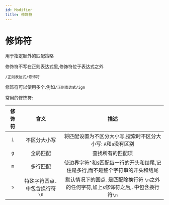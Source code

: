 ```yaml
---
id: Modifier
title: 修饰符
---
```


# 修饰符

用于指定额外的匹配策略

修饰符不写在正则表达式里,修饰符位于表达式之外

`/正则表达式/修饰符`

修饰符可以使用多个.例如`/正则表达式/igm`

常用的修饰符:

| 修饰符 |               含义               |                                            描述                                            |
| :----: | :------------------------------: | :----------------------------------------------------------------------------------------: |
|  `i`   |           不区分大小写           |               将匹配设置为不区分大小写,搜索时不区分大小写: `A`和`a`没有区别                |
|  `g`   |             全局匹配             |                                      查找所有的匹配项                                      |
|  `m`   |             多行匹配             |      使边界字符`^`和`$`匹配每一行的开头和结尾,记住是多行,而不是整个字符串的开头和结尾      |
|  `s`   | 特殊字符圆点`.`中包含换行符 `\n` | 默认情况下的圆点`.`是匹配除换行符 `\n`之外的任何字符,加上`s`修饰符之后,`.`中包含换行符`\n` |


